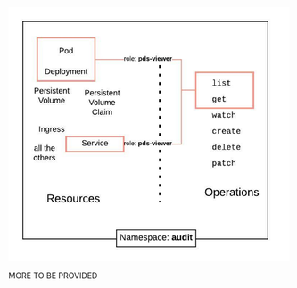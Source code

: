 ![RBAC Roles](https://github.com/reselbob/k8sassets/blob/master/rbac/images/RBAC-Role.jpeg?raw=true)

 MORE TO BE PROVIDED


